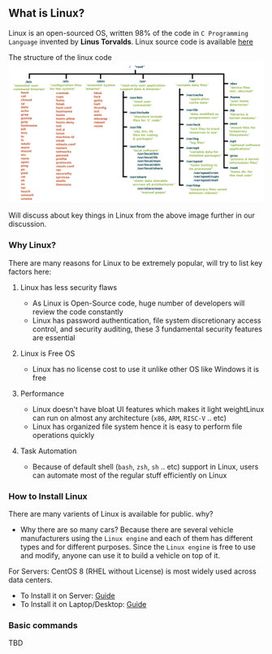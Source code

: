 ## What is Linux?

Linux is an open-sourced OS, written 98% of the code in `C Programming Language` invented by **Linus Torvalds**.
Linux source code is available [here](https://github.com/torvalds/linux)

The structure of the linux code
![Linux][logo]

[logo]: /img/linux/linux_filestrucure.png "Linux File Hierarchy"

Will discuss about key things in Linux from the above image further in our discussion. 

### Why Linux?
There are many reasons for Linux to be extremely popular, will try to list key factors here:
1. Linux has less security flaws
   * As Linux is Open-Source code, huge number of developers will review the code constantly
   * Linux has password authentication, file system discretionary access control, and security auditing, these 3 fundamental security features are essential

2. Linux is Free OS
   * Linux has no license cost to use it unlike other OS like Windows it is free

3. Performance
   * Linux doesn't have bloat UI features which makes it light weightLinux can run on almost any architecture (`x86`, `ARM`, `RISC-V` .. etc)
   * Linux has organized file system hence it is easy to perform file operations quickly  

4. Task Automation
   * Because of default shell (`bash`, `zsh`, `sh` .. etc) support in Linux, users can automate most of the regular stuff efficiently on Linux

### How to Install Linux
There are many varients of Linux is available for public. why?
   * Why there are so many cars? Because there are several vehicle manufacturers using the `Linux engine` and each of them has different types and for different purposes. Since the `Linux engine` is free to use and modify, anyone can use it to build a vehicle on top of it.

For Servers: CentOS 8 (RHEL without License) is most widely used across data centers.

   * To Install it on Server: [Guide](https://linuxhint.com/install_centos_8_server/)
   * To Install it on Laptop/Desktop: [Guide](https://ubuntu.com/tutorials/install-ubuntu-desktop#1-overview) 

### Basic commands 
TBD
